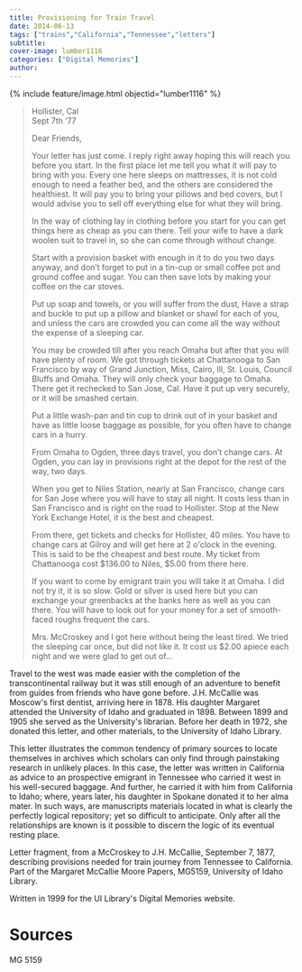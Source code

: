 ```yaml
---
title: Provisioning for Train Travel
date: 2014-06-13
tags: ["trains","California","Tennessee","letters"]
subtitle: 
cover-image: lumber1116
categories: ["Digital Memories"]
author: 
---
```


{% include feature/image.html objectid="lumber1116" %}

<blockquote class="bg-light pt-1 px-4 font-italic">
<p>Hollister, Cal<br/>Sept 7th &lsquo;77</p>
<p>Dear Friends,</p>
<p>Your letter has just come. I reply right away hoping this will reach you before you start. In the first place let me tell you what it will pay to bring with you. Every one here sleeps on mattresses, it is not cold enough to need a feather bed, and the others are considered the healthiest. It will pay you to bring your pillows and bed covers, but I would advise you to sell off everything else for what they will bring.</p>
<p>In the way of clothing lay in clothing before you start for you can get things here as cheap as you can there. Tell your wife to have a dark woolen suit to travel in, so she can come through without change.</p>

<p>Start with a provision basket with enough in it to do you two days anyway, and don&rsquo;t forget to put in a tin-cup or small coffee pot and ground coffee and sugar. You can then save lots by making your coffee on the car stoves.</p>
<p>Put up soap and towels, or you will suffer from the dust, Have a strap and buckle to put up a pillow and blanket or shawl for each of you, and unless the cars are crowded you can come all the way without the expense of a sleeping car.</p>
<p>You may be crowded till after you reach Omaha but after that you will have plenty of room. We got through tickets at Chattanooga to San Francisco by way of Grand Junction, Miss, Cairo, Ill, St. Louis, Council Bluffs and Omaha. They will only check your baggage to Omaha. There get it rechecked to San Jose, Cal. Have it put up very securely, or it will be smashed certain.</p>
<p>Put a little wash-pan and tin cup to drink out of in your basket and have as little loose baggage as possible, for you often have to change cars in a hurry.</p>
<p>From Omaha to Ogden, three days travel, you don&rsquo;t change cars. At Ogden, you can lay in provisions right at the depot for the rest of the way, two days.</p>
<p>When you get to Niles Station, nearly at San Francisco, change cars for San Jose where you will have to stay all night. It costs less than in San Francisco and is right on the road to Hollister. Stop at the New York Exchange Hotel, it is the best and cheapest.</p>
<p>From there, get tickets and checks for Hollister, 40 miles. You have to change cars at Gilroy and will get here at 2 o'clock in the evening. This is said to be the cheapest and best route. My ticket from Chattanooga cost $136.00 to Niles, $5.00 from there here.</p>
<p>If you want to come by emigrant train you will take it at Omaha. I did not try it, it is so slow. Gold or silver is used here but you can exchange your greenbacks at the banks here as well as you can there. You will have to look out for your money for a set of smooth-faced roughs frequent the cars.</p>
<p>Mrs. McCroskey and I got here without being the least tired. We tried the sleeping car once, but did not like it. It cost us $2.00 apiece each night and we were glad to get out of...</p>
</blockquote>

Travel to the west was made easier with the completion of the transcontinental railway but it was still enough of an adventure to benefit from guides from friends who have gone before. J.H. McCallie was Moscow's first dentist, arriving here in 1878. His daughter Margaret attended the University of Idaho and graduated in 1898. Between 1899 and 1905 she served as the University's librarian. Before her death in 1972, she donated this letter, and other materials, to the University of Idaho Library.

This letter illustrates the common tendency of primary sources to locate themselves in archives which scholars can only find through painstaking research in unlikely places. In this case, the letter was written in California as advice to an prospective emigrant in Tennessee who carried it west in his well-secured baggage. And further, he carried it with him from California to Idaho; where, years later, his daughter in Spokane donated it to her alma mater. In such ways, are manuscripts materials located in what is clearly the perfectly logical repository; yet so difficult to anticipate. Only after all the relationships are known is it possible to discern the logic of its eventual resting place.

Letter fragment, from a McCroskey to J.H. McCallie, September 7, 1877, describing provisions needed for train journey from Tennessee to California. Part of the Margaret McCallie Moore Papers, MG5159, University of Idaho Library.

Written in 1999 for the UI Library's Digital Memories website.

# Sources

MG 5159
